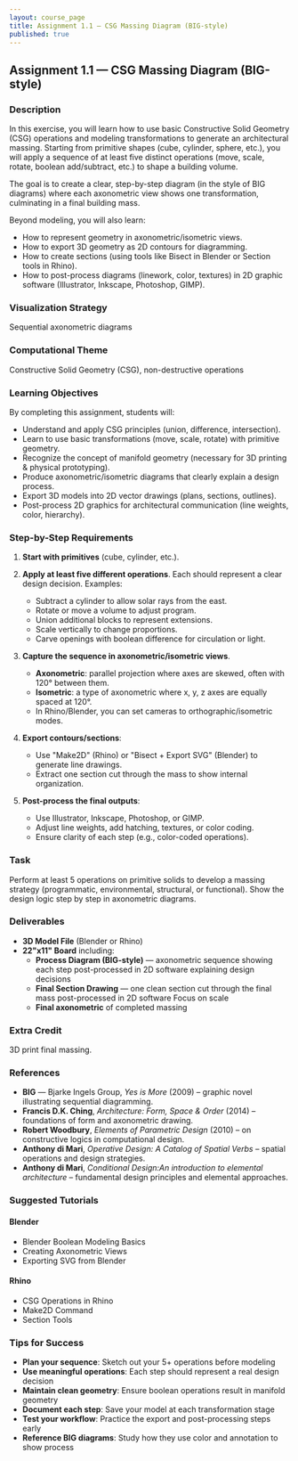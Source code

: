 ```yaml
---
layout: course_page
title: Assignment 1.1 — CSG Massing Diagram (BIG-style)
published: true
---
```


## Assignment 1.1 — CSG Massing Diagram (BIG-style)

### Description

In this exercise, you will learn how to use basic Constructive Solid Geometry (CSG) operations and modeling transformations to generate an architectural massing. Starting from primitive shapes (cube, cylinder, sphere, etc.), you will apply a sequence of at least five distinct operations (move, scale, rotate, boolean add/subtract, etc.) to shape a building volume.

The goal is to create a clear, step-by-step diagram (in the style of BIG diagrams) where each axonometric view shows one transformation, culminating in a final building mass.

Beyond modeling, you will also learn:

- How to represent geometry in axonometric/isometric views.
- How to export 3D geometry as 2D contours for diagramming.
- How to create sections (using tools like Bisect in Blender or Section tools in Rhino).
- How to post-process diagrams (linework, color, textures) in 2D graphic software (Illustrator, Inkscape, Photoshop, GIMP).

### Visualization Strategy
Sequential axonometric diagrams

### Computational Theme
Constructive Solid Geometry (CSG), non-destructive operations

### Learning Objectives

By completing this assignment, students will:

- Understand and apply CSG principles (union, difference, intersection).
- Learn to use basic transformations (move, scale, rotate) with primitive geometry.
- Recognize the concept of manifold geometry (necessary for 3D printing & physical prototyping).
- Produce axonometric/isometric diagrams that clearly explain a design process.
- Export 3D models into 2D vector drawings (plans, sections, outlines).
- Post-process 2D graphics for architectural communication (line weights, color, hierarchy).

### Step-by-Step Requirements

1. **Start with primitives** (cube, cylinder, etc.).

2. **Apply at least five different operations**. Each should represent a clear design decision. Examples:
   - Subtract a cylinder to allow solar rays from the east.
   - Rotate or move a volume to adjust program.
   - Union additional blocks to represent extensions.
   - Scale vertically to change proportions.
   - Carve openings with boolean difference for circulation or light.

3. **Capture the sequence in axonometric/isometric views**.
   - **Axonometric**: parallel projection where axes are skewed, often with 120° between them.
   - **Isometric**: a type of axonometric where x, y, z axes are equally spaced at 120°.
   - In Rhino/Blender, you can set cameras to orthographic/isometric modes.

4. **Export contours/sections**:
   - Use "Make2D" (Rhino) or "Bisect + Export SVG" (Blender) to generate line drawings.
   - Extract one section cut through the mass to show internal organization.

5. **Post-process the final outputs**:
   - Use Illustrator, Inkscape, Photoshop, or GIMP.
   - Adjust line weights, add hatching, textures, or color coding.
   - Ensure clarity of each step (e.g., color-coded operations).

### Task
Perform at least 5 operations on primitive solids to develop a massing strategy (programmatic, environmental, structural, or functional). Show the design logic step by step in axonometric diagrams.

### Deliverables
- **3D Model File** (Blender or Rhino)
- **22"x11" Board** including:
  - **Process Diagram (BIG-style)** — axonometric sequence showing each step post-processed in 2D software explaining design decisions
  - **Final Section Drawing** — one clean section cut through the final mass post-processed in 2D software Focus on scale
  - **Final axonometric** of completed massing

### Extra Credit
3D print final massing.

### References

- **BIG** — Bjarke Ingels Group, *Yes is More* (2009) – graphic novel illustrating sequential diagramming.
- **Francis D.K. Ching**, *Architecture: Form, Space & Order* (2014) – foundations of form and axonometric drawing.
- **Robert Woodbury**, *Elements of Parametric Design* (2010) – on constructive logics in computational design.
- **Anthony di Mari**, *Operative Design: A Catalog of Spatial Verbs* – spatial operations and design strategies.
- **Anthony di Mari**, *Conditional Design:An introduction to elemental architecture* – fundamental design principles and elemental approaches.

### Suggested Tutorials

#### Blender
- Blender Boolean Modeling Basics
- Creating Axonometric Views
- Exporting SVG from Blender

#### Rhino
- CSG Operations in Rhino
- Make2D Command
- Section Tools

### Tips for Success

- **Plan your sequence**: Sketch out your 5+ operations before modeling
- **Use meaningful operations**: Each step should represent a real design decision
- **Maintain clean geometry**: Ensure boolean operations result in manifold geometry
- **Document each step**: Save your model at each transformation stage
- **Test your workflow**: Practice the export and post-processing steps early
- **Reference BIG diagrams**: Study how they use color and annotation to show process
